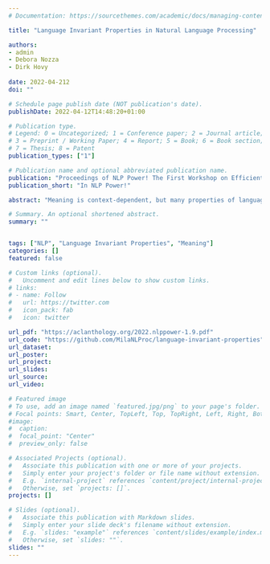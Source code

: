 ```yaml
---
# Documentation: https://sourcethemes.com/academic/docs/managing-content/

title: "Language Invariant Properties in Natural Language Processing"

authors:
- admin 
- Debora Nozza
- Dirk Hovy
 
date: 2022-04-212
doi: ""

# Schedule page publish date (NOT publication's date).
publishDate: 2022-04-12T14:48:20+01:00

# Publication type.
# Legend: 0 = Uncategorized; 1 = Conference paper; 2 = Journal article;
# 3 = Preprint / Working Paper; 4 = Report; 5 = Book; 6 = Book section;
# 7 = Thesis; 8 = Patent
publication_types: ["1"]

# Publication name and optional abbreviated publication name.
publication: "Proceedings of NLP Power! The First Workshop on Efficient Benchmarking in NLP"
publication_short: "In NLP Power!"

abstract: "Meaning is context-dependent, but many properties of language (should) remain the same even if we transform the context. For example, sentiment, entailment, or speaker properties should be the same in a translation and original of a text. We introduce language invariant properties: i.e., properties that should not change when we transform text, and how they can be used to quantitatively evaluate the robustness of transformation algorithms. We use translation and paraphrasing as transformation examples, but our findings apply more broadly to any transformation. Our results indicate that many NLP transformations change properties like author characteristics, i.e., make them sound more male. We believe that studying these properties will allow NLP to address both social factors and pragmatic aspects of language. We also release an application suite that can be used to evaluate the invariance of transformation applications."

# Summary. An optional shortened abstract.
summary: ""


tags: ["NLP", "Language Invariant Properties", "Meaning"]
categories: []
featured: false

# Custom links (optional).
#   Uncomment and edit lines below to show custom links.
# links:
# - name: Follow
#   url: https://twitter.com
#   icon_pack: fab
#   icon: twitter

url_pdf: "https://aclanthology.org/2022.nlppower-1.9.pdf"
url_code: "https://github.com/MilaNLProc/language-invariant-properties"
url_dataset:
url_poster:
url_project:
url_slides:
url_source:
url_video:

# Featured image
# To use, add an image named `featured.jpg/png` to your page's folder.
# Focal points: Smart, Center, TopLeft, Top, TopRight, Left, Right, BottomLeft, Bottom, BottomRight.
#image:
#  caption:
#  focal_point: "Center"
#  preview_only: false

# Associated Projects (optional).
#   Associate this publication with one or more of your projects.
#   Simply enter your project's folder or file name without extension.
#   E.g. `internal-project` references `content/project/internal-project/index.md`.
#   Otherwise, set `projects: []`.
projects: []

# Slides (optional).
#   Associate this publication with Markdown slides.
#   Simply enter your slide deck's filename without extension.
#   E.g. `slides: "example"` references `content/slides/example/index.md`.
#   Otherwise, set `slides: ""`.
slides: ""
---
```

